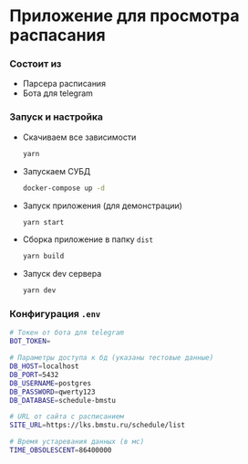 # Приложение для просмотра распасания

### Состоит из

- Парсера расписания
- Бота для telegram

### Запуск и настройка

- Скачиваем все зависимости

  ```bash
  yarn
  ```

- Запускаем СУБД

  ```bash
  docker-compose up -d
  ```

- Запуск приложения (для демонстрации)

  ```bash
  yarn start
  ```

- Сборка приложение в папку `dist`

  ```bash
  yarn build
  ```

- Запуск dev сервера

  ```bash
  yarn dev
  ```

### Конфигурация `.env`

```bash
# Токен от бота для telegram
BOT_TOKEN=

# Параметры доступа к бд (указаны тестовые данные)
DB_HOST=localhost
DB_PORT=5432
DB_USERNAME=postgres
DB_PASSWORD=qwerty123
DB_DATABASE=schedule-bmstu

# URL от сайта с расписанием
SITE_URL=https://lks.bmstu.ru/schedule/list

# Время устаревания данных (в мс)
TIME_OBSOLESCENT=86400000
```
